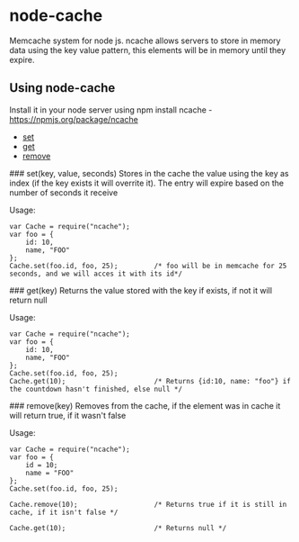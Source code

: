 node-cache
==========

Memcache system for node js. ncache allows servers to store in memory data using the key value pattern, this elements will be in memory until they expire.

## Using node-cache

Install it in your node server using npm install ncache - https://npmjs.org/package/ncache

* [set](#set)
* [get](#get)
* [remove](#remove)

<a name="set" />
### set(key, value, seconds)
Stores in the cache the value using the key as index (if the key exists it will overrite it). The entry will expire based on the number of seconds it receive

Usage:

    var Cache = require("ncache");
    var foo = {
        id: 10,
        name, "FOO"
    };
    Cache.set(foo.id, foo, 25);         /* foo will be in memcache for 25 seconds, and we will acces it with its id*/

<a name="get" />
### get(key)
Returns the value stored with the key if exists, if not it will return null

Usage:

    var Cache = require("ncache");
    var foo = {
        id: 10,
        name, "FOO"
    };
    Cache.set(foo.id, foo, 25);
    Cache.get(10);                      /* Returns {id:10, name: "foo"} if the countdown hasn't finished, else null */

<a name="remove" />
### remove(key)
Removes from the cache, if the element was in cache it will return true, if it wasn't false

Usage:

    var Cache = require("ncache");
    var foo = {
        id = 10;
        name = "FOO"
    };
    Cache.set(foo.id, foo, 25);

    Cache.remove(10);                   /* Returns true if it is still in cache, if it isn't false */

    Cache.get(10);                      /* Returns null */


